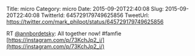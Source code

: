 Title: micro
Category: micro
Date: 2015-09-20T22:40:08
Slug: 2015-09-20T22:40:08
TwitterId: 645729179749625856
TweetUrl: https://twitter.com/mark_philpot/status/645729179749625856

RT [@annbordetsky](https://twitter.com/annbordetsky): All together now! #famfie [https://instagram.com/p/73KchJp2_i/](https://instagram.com/p/73KchJp2_i/)